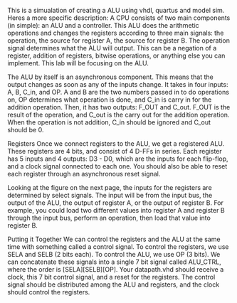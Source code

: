 This is a simualation of creating a ALU using vhdl, quartus and model sim.
Heres a more specific description: 
A CPU consists of two main components (in simple): an ALU and a controller. This ALU does the arithmetic operations and changes the registers according to three main signals: the operation, the source for register A, the source for register B. The operation signal determines what the ALU will output. This can be a negation of a register, addition of registers, bitwise operations, or anything else you can implement. This lab will be focusing on the ALU.

The ALU by itself is an asynchronous component. This means that the output changes as soon as any of the inputs change. It takes in four inputs: A, B, C_in, and OP. A and B are the two numbers passed in to do operations on, OP determines what operation is done, and C_in is carry in for the addition operation. Then, it has two outputs: F_OUT and C_out. F_OUT is the result of the operation, and C_out is the carry out for the addition operation. When the operation is not addition, C_in should be ignored and C_out should be 0.

Registers
Once we connect registers to the ALU, we get a registered ALU. These registers are 4 bits, and consist of 4 D-FFs in series. Each register has 5 inputs and 4 outputs: D3 - D0,  which are the inputs for each flip-flop, and a clock signal connected to each one. You should also be able to reset each register through an asynchronous reset signal. 

Looking at the figure on the next page, the inputs for the registers are determined by select signals. The input will be from the input bus, the output of the ALU, the output of register A, or the output of register B. For example, you could load two different values into register A and register B through the input bus, perform an operation, then load that value into register B. 

Putting it Together
We can control the registers and the ALU at the same time with something called a control signal. To control the registers, we use SELA and SELB (2 bits each). To control the ALU, we use OP (3 bits). We can concatenate these signals into a single 7 bit signal called ALU_CTRL, where the order is [SELA][SELB][OP]. Your datapath.vhd should receive a clock, this 7 bit control signal, and a reset for the registers. The control signal should be distributed among the ALU and registers, and the clock should control the registers.
